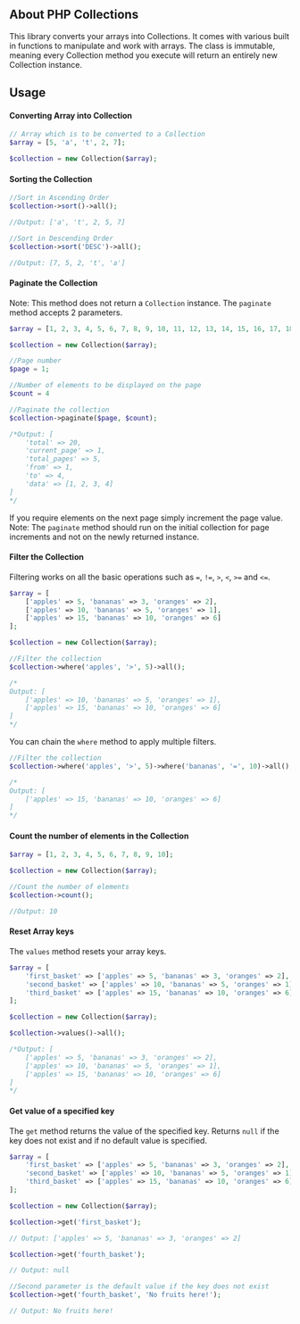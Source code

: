 ## About PHP Collections

This library converts your arrays into Collections. It comes with various built in functions to manipulate and work with arrays. The class is immutable, meaning every Collection method you execute will return an entirely new Collection instance.

## Usage

#### Converting Array into Collection
```php
// Array which is to be converted to a Collection
$array = [5, 'a', 't', 2, 7];

$collection = new Collection($array);
```

#### Sorting the Collection
```php
//Sort in Ascending Order
$collection->sort()->all();

//Output: ['a', 't', 2, 5, 7]

//Sort in Descending Order
$collection->sort('DESC')->all();

//Output: [7, 5, 2, 't', 'a']
```

#### Paginate the Collection
Note: This method does not return a `Collection` instance.
The `paginate` method accepts 2 parameters.
```php
$array = [1, 2, 3, 4, 5, 6, 7, 8, 9, 10, 11, 12, 13, 14, 15, 16, 17, 18, 19, 20];

$collection = new Collection($array);

//Page number
$page = 1;

//Number of elements to be displayed on the page
$count = 4

//Paginate the collection
$collection->paginate($page, $count);

/*Output: [
    'total' => 20,
    'current_page' => 1,
    'total_pages' => 5,
    'from' => 1,
    'to' => 4,
    'data' => [1, 2, 3, 4]
]
*/
```

If you require elements on the next page simply increment the page value.
Note: The `paginate` method should run on the initial collection for page increments and not on the newly returned instance.

#### Filter the Collection
Filtering works on all the basic operations such as `=`, `!=`, `>`, `<`, `>=` and `<=`.
```php
$array = [
    ['apples' => 5, 'bananas' => 3, 'oranges' => 2],
    ['apples' => 10, 'bananas' => 5, 'oranges' => 1],
    ['apples' => 15, 'bananas' => 10, 'oranges' => 6]
];

$collection = new Collection($array);

//Filter the collection
$collection->where('apples', '>', 5)->all();

/*
Output: [
    ['apples' => 10, 'bananas' => 5, 'oranges' => 1],
    ['apples' => 15, 'bananas' => 10, 'oranges' => 6]
]
*/
```
You can chain the `where` method to apply multiple filters.
```php
//Filter the collection
$collection->where('apples', '>', 5)->where('bananas', '=', 10)->all();

/*
Output: [
    ['apples' => 15, 'bananas' => 10, 'oranges' => 6]
]
*/
```

#### Count the number of elements in the Collection
```php
$array = [1, 2, 3, 4, 5, 6, 7, 8, 9, 10];

$collection = new Collection($array);

//Count the number of elements
$collection->count();

//Output: 10
```

#### Reset Array keys
The `values` method resets your array keys.
```php
$array = [
    'first_basket' => ['apples' => 5, 'bananas' => 3, 'oranges' => 2],
    'second_basket' => ['apples' => 10, 'bananas' => 5, 'oranges' => 1],
    'third_basket' => ['apples' => 15, 'bananas' => 10, 'oranges' => 6]
];

$collection = new Collection($array);

$collection->values()->all();

/*Output: [
    ['apples' => 5, 'bananas' => 3, 'oranges' => 2],
    ['apples' => 10, 'bananas' => 5, 'oranges' => 1],
    ['apples' => 15, 'bananas' => 10, 'oranges' => 6]
]
*/
```

#### Get value of a specified key
The `get` method returns the value of the specified key. Returns `null` if the key does not exist and if no default value is specified.
```php
$array = [
    'first_basket' => ['apples' => 5, 'bananas' => 3, 'oranges' => 2],
    'second_basket' => ['apples' => 10, 'bananas' => 5, 'oranges' => 1],
    'third_basket' => ['apples' => 15, 'bananas' => 10, 'oranges' => 6]
];

$collection = new Collection($array);

$collection->get('first_basket');

// Output: ['apples' => 5, 'bananas' => 3, 'oranges' => 2]

$collection->get('fourth_basket');

// Output: null

//Second parameter is the default value if the key does not exist
$collection->get('fourth_basket', 'No fruits here!');

// Output: No fruits here!

```